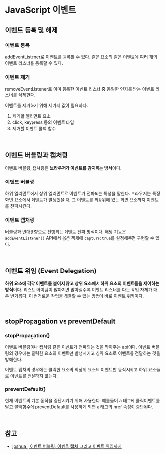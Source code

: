 # JavaScript 이벤트
## 이벤트 등록 및 해제
### 이벤트 등록
addEventListener로 이벤트를 등록할 수 있다. 같은 요소의 같은 이벤트에 여러 개의 이벤트 리스너를 등록할 수 있다.

### 이벤트 제거
removeEventListener로 이미 등록한 이벤트 리스너 중 동일한 인자를 받는 이벤트 리스너를 삭제한다.

이벤트를 제거하기 위해 세가지 값이 필요하다.
1. 제거할 엘리먼트 요소
2. click, keypress 등의 이벤트 타입
3. 제거할 이벤트 콜백 함수

<br>

## 이벤트 버블링과 캡처링
이벤트 버블링, 캡쳐링은 **브라우저가 이벤트를 감지하는 방식**이다.

### 이벤트 버블링
하위 엘리먼트에서 상위 엘리먼트로 이벤트가 전파되는 특성을 말한다. 브라우저는 특정 화면 요소에서 이벤트가 발생했을 때, 그 이벤트를 최상위에 있는 화면 요소까지 이벤트를 전파시킨다.

### 이벤트 캡처링
버블링과 반대방향으로 진행되는 이벤트 전파 방식이다. 해당 기능은 `addEventListener()` API에서 옵션 객체에 `capture:true`를 설정해주면 구현할 수 있다.

<br>

## 이벤트 위임 (Event Delegation)
**하위 요소에 각각 이벤트를 붙이지 않고 상위 요소에서 하위 요소의 이벤트들을 제어하는 방식**이다. 리스트 아이템이 많아지면 많아질수록 이벤트 리스너를 다는 작업 자체가 매우 번거롭다. 이 번거로운 작업을 해결할 수 있는 방법이 바로 이벤트 위임이다.

<br>

## stopPropagation vs preventDefault
### stopPropagation()
이벤트 버블링이나 캡쳐링 같은 이벤트가 전파되는 것을 막아주는 api이다. 이벤트 버블링의 경우에는 클릭한 요소의 이벤트만 발생시키고 상위 요소로 이벤트를 전달하는 것을 방해한다.

이벤트 캡쳐의 경우에는 클릭한 요소의 최상위 요소의 이벤트만 동작시키고 하위 요소들로 이벤트를 전달하지 않는다.

### preventDefault()
현재 이벤트의 기본 동작을 중단시키기 위해 사용한다. 예를들어 a 태그에 클릭이벤트를 달고 콜백함수에 preventDefault를 사용하게 되면 a 태그의 href 속성이 중단된다.

<br>

## 참고
- [joshua | 이벤트 버블링, 이벤트 캡처 그리고 이벤트 위임까지](https://joshua1988.github.io/web-development/javascript/event-propagation-delegation/)
